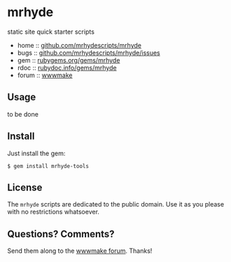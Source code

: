# mrhyde

static site quick starter scripts

* home  :: [github.com/mrhydescripts/mrhyde](https://github.com/mrhydescripts/mrhyde)
* bugs  :: [github.com/mrhydescripts/mrhyde/issues](https://github.com/mrhydescripts/mrhyde/issues)
* gem   :: [rubygems.org/gems/mrhyde](https://rubygems.org/gems/mrhyde)
* rdoc  :: [rubydoc.info/gems/mrhyde](http://rubydoc.info/gems/mrhyde)
* forum :: [wwwmake](http://groups.google.com/group/wwwmake)


## Usage

to be done




## Install

Just install the gem:

    $ gem install mrhyde-tools


## License

The `mrhyde` scripts are dedicated to the public domain.
Use it as you please with no restrictions whatsoever.


## Questions? Comments?

Send them along to the [wwwmake forum](http://groups.google.com/group/wwwmake).
Thanks!

